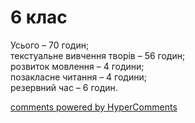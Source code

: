 <div id="hypercomments_widget" class="js-hypercomments-widget invisible"></div>

# 6 клас

Усього – 70 годин; <br>
текстуальне вивчення творів – 56 годин; <br>
розвиток мовлення – 4 години; <br>
позакласне читання – 4 години; <br>
резервний час – 6 годин. 



<div class="js-hypercomments-container">
<a href="http://hypercomments.com" class="hc-link" title="comments widget">comments powered by HyperComments</a>
</div>